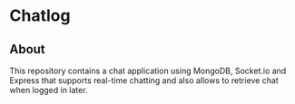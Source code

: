 # Chatlog

<h2>About</h2>

This repository contains a chat application using MongoDB, Socket.io and Express that supports real-time chatting and also allows to retrieve chat when logged in later.
